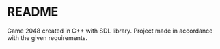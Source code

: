 # README #

Game 2048 created in C++ with SDL library. Project made in accordance with the given requirements.